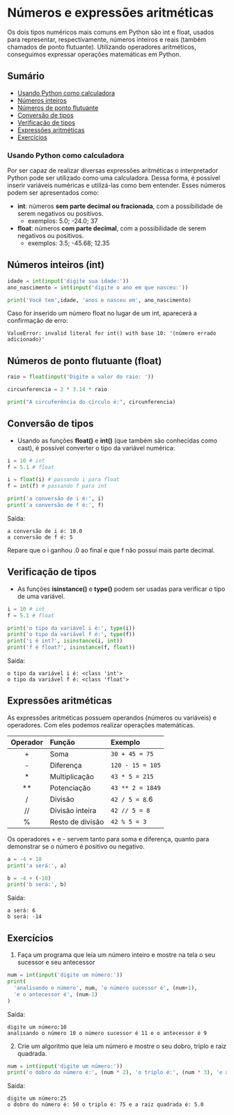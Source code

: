 # Números e expressões aritméticas

Os dois tipos numéricos mais comuns em Python são int e float, usados para 
representar, respectivamente, números inteiros e reais (também chamados de ponto
flutuante). Utilizando operadores aritméticos, conseguimos expressar operações 
matemáticas em Python.
 
## Sumário

* [Usando Python como calculadora](#usando-python-como-calculadora)
* [Números inteiros](#números-inteiros-(int))
* [Números de ponto flutuante](#números-de-ponto-flutuante-(float))
* [Conversão de tipos](#conversão-de-tipos)
* [Verificação de tipos](#verificação-de-tipos)
* [Expressões aritméticas](#expressões-aritméticas)
* [Exercícios](#exercícios)

### Usando Python como calculadora

Por ser capaz de realizar diversas expressões aritméticas o interpretador Python
pode ser utilizado como uma calculadora. Dessa forma, é possível inserir 
variáveis numéricas e utilizá-las como bem entender. Esses números podem ser 
apresentados como: 

* **int**: números **sem parte decimal ou fracionada**, com a possibilidade de 
           serem negativos ou positivos.
  * exemplos: 5.0; -24.0; 37
* **float**: números **com parte decimal**, com a possibilidade de serem 
  negativos ou positivos.
  * exemplos: 3.5; -45.68; 12.35

## Números inteiros (int)

```python
idade = int(input('digite sua idade:')) 
ano_nascimento = int(input('digite o ano em que nasceu:')) 

print('Você tem',idade, 'anos e nasceu em', ano_nascimento)
```

Caso for inserido um número float no lugar de um int, aparecerá a confirmação de erro:

```
ValueError: invalid literal for int() with base 10: '(número errado adicionado)'
```

## Números de ponto flutuante (float)

```python
raio = float(input('Digite o valor do raio: '))

circunferencia = 2 * 3.14 * raio

print("A circuferência do círculo é:", circunferencia)
```

## Conversão de tipos

* Usando as funções **float()** e **int()** (que também são conhecidas como
cast), é possível converter o tipo da variável numérica:

```python
i = 10 # int
f = 5.1 # float

i = float(i) # passando i para float
f = int(f) # passando f para int

print('a conversão de i é:', i)
print('a conversão de f é:', f)
```

Saída:

```
a conversão de i é: 10.0
a conversão de f é: 5
```

Repare que o i ganhou .0 ao final e que f não possuí mais parte decimal.

## Verificação de tipos

* As funções **isinstance()** e **type()** podem ser usadas para verificar o 
tipo de uma variável.

```python
i = 10 # int
f = 5.1 # float

print('o tipo da variável i é:', type(i))
print('o tipo da variável f é:', type(f))
print('i é int?', isinstance(i, int))
print('f é float?', isinstance(f, float))
```

Saída:

```
o tipo da variável i é: <class 'int'>
o tipo da variável f é: <class 'float'>
```

## Expressões aritméticas

As expressões aritméticas possuem operandos (números ou variáveis) e operadores.
Com eles podemos realizar operações matemáticas.

|  Operador    | Função           | Exemplo          |
|:------------:|:-----------------|:-----------------|
|      +       | Soma             | `30 + 45 = 75`   |
|      -       | Diferença        | `120 - 15 = 105` |
|      *       | Multiplicação    | `43 * 5 = 215`   |
|      **      | Potenciação      | `43 ** 2 = 1849` |
|      /       | Divisão          | `42 / 5 = 8`.6   |
|      //      | Divisão inteira  | `42 // 5 = 8`    |
|      %       | Resto de divisão | `42 % 5 = 3`     |

Os operadores + e - servem tanto para soma e diferença, quanto para demonstrar 
se o número é positivo ou negativo.

```python
a = -4 + 10
print('a será:', a)

b = -4 + (-10)
print('b será:', b)
```

Saída:

```
a será: 6
b será: -14
```

## Exercícios

1. Faça um programa que leia um número inteiro e mostre na tela o seu sucessor e seu antecessor

```python
num = int(input('digite um número:'))
print(
  'analisando o número', num, 'o número sucessor é', (num+1), 
  'e o antecessor é', (num-1)
)
```

Saída:

```
digite um número:10
analisando o número 10 o número sucessor é 11 e o antecessor é 9
```

2. Crie um algoritmo que leia um número e mostre o seu dobro, triplo e raiz 
quadrada.

```python
num = int(input('digite um número:'))
print('o dobro do número é:', (num * 2), 'o triplo é:', (num * 3), 'e a raiz quadrada é:', (num ** 0.5))
```

Saída:

```
digite um número:25
o dobro do número é: 50 o triplo é: 75 e a raiz quadrada é: 5.0
```

